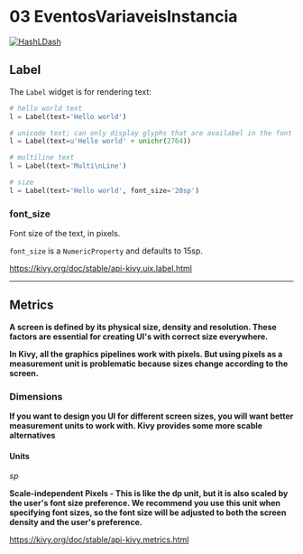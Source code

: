 # 03 EventosVariaveisInstancia

[![HashLDash](https://i.ytimg.com/vi/XwvtHW_XN-A/hqdefault.jpg?sqp=-oaymwEbCKgBEF5IVfKriqkDDggBFQAAiEIYAXABwAEG&rs=AOn4CLBQdUhTznkzg6fkzruLOvRAz-iZ0w)](https://youtu.be/XwvtHW_XN-A "03 Eventos Variáveis Intância")

## Label

The `Label` widget is for rendering text:

```python
# hello world text
l = Label(text='Hello world')

# unicode text; can only display glyphs that are availabel in the font
l = Label(text=u'Hello world' + unichr(2764))

# multiline text
l = Label(text='Multi\nLine')

# size
l = Label(text='Hello world', font_size='20sp')
```

### font_size

Font size of the text, in pixels.

`font_size` is a `NumericProperty` and defaults to 15sp.

https://kivy.org/doc/stable/api-kivy.uix.label.html

---

## Metrics

**A screen is defined by its physical size, density and resolution. These factors are essential for creating UI's with correct size everywhere.**

**In Kivy, all the graphics pipelines work with pixels. But using pixels as a measurement unit is problematic because sizes change according to the screen.**

### Dimensions

**If you want to design you UI for different screen sizes, you will want better measurement units to work with. Kivy provides some more scable alternatives**

#### Units

*sp*

**Scale-independent Pixels - This is like the dp unit, but it is also scaled by the user's font size preference. We recommend you use this unit when specifying font sizes, so the font size will be adjusted to both the screen density and the user's preference.**

https://kivy.org/doc/stable/api-kivy.metrics.html